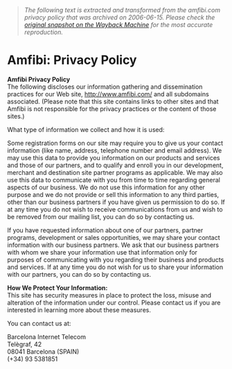 > *The following text is extracted and transformed from the amfibi.com privacy policy that was archived on 2006-06-15. Please check the [original snapshot on the Wayback Machine](https://web.archive.org/web/20060615070712id_/http%3A//www.amfibi.com/info/privacy.html) for the most accurate reproduction.*

# Amfibi: Privacy Policy

  
**Amfibi Privacy Policy**  
The following discloses our information gathering and dissemination practices for our Web site, http://www.amfibi.com/ and all subdomains associated. (Please note that this site contains links to other sites and that Amfibi is not responsible for the privacy practices or the content of those sites.) 

What type of information we collect and how it is used: 

Some registration forms on our site may require you to give us your contact information (like name, address, telephone number and email address). We may use this data to provide you information on our products and services and those of our partners, and to qualify and enroll you in our development, merchant and destination site partner programs as applicable. We may also use this data to communicate with you from time to time regarding general aspects of our business. We do not use this information for any other purpose and we do not provide or sell this information to any third parties, other than our business partners if you have given us permission to do so. If at any time you do not wish to receive communications from us and wish to be removed from our mailing list, you can do so by contacting us. 

If you have requested information about one of our partners, partner programs, development or sales opportunities, we may share your contact information with our business partners. We ask that our business partners with whom we share your information use that information only for purposes of communicating with you regarding their business and products and services. If at any time you do not wish for us to share your information with our partners, you can do so by contacting us. 


**How We Protect Your Information:**  
This site has security measures in place to protect the loss, misuse and alteration of the information under our control. Please contact us if you are interested in learning more about these measures. 

You can contact us at: 

Barcelona Internet Telecom  
Telègraf, 42  
08041 Barcelona (SPAIN)  
(+34) 93 5381851 
